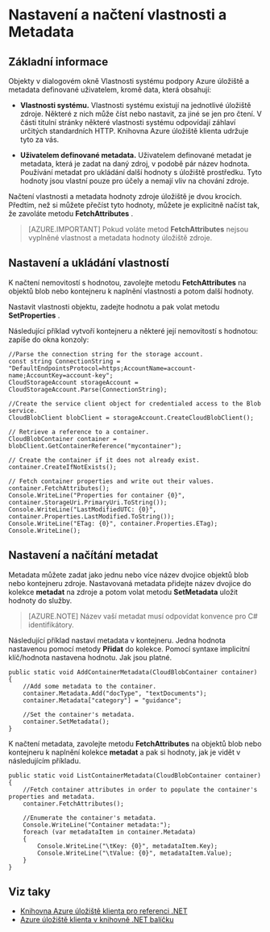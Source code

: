 <properties
    pageTitle="Nastavení a načtení vlastnosti a metadata pro objekty v úložišti Azure | Microsoft Azure"
    description="Uložit vlastní metadata k objektům v úložišti Azure a nastavte a načíst vlastnosti systému."
    services="storage"
    documentationCenter=""
    authors="tamram"
    manager="carmonm"
    editor="tysonn"/>

<tags
    ms.service="storage"
    ms.workload="storage"
    ms.tgt_pltfrm="na"
    ms.devlang="na"
    ms.topic="article"
    ms.date="10/18/2016"
    ms.author="tamram"/>

# <a name="set-and-retrieve-properties-and-metadata"></a>Nastavení a načtení vlastnosti a Metadata #

## <a name="overview"></a>Základní informace

Objekty v dialogovém okně Vlastnosti systému podpory Azure úložiště a metadata definované uživatelem, kromě data, která obsahují:

*   **Vlastnosti systému.** Vlastnosti systému existují na jednotlivé úložiště zdroje. Některé z nich může číst nebo nastavit, za jiné se jen pro čtení. V části titulní stránky některé vlastnosti systému odpovídají záhlaví určitých standardních HTTP. Knihovna Azure úložiště klienta udržuje tyto za vás.  

*   **Uživatelem definované metadata.** Uživatelem definované metadat je metadata, která je zadat na daný zdroj, v podobě pár název hodnota. Používání metadat pro ukládání další hodnoty s úložiště prostředku. Tyto hodnoty jsou vlastní pouze pro účely a nemají vliv na chování zdroje.  

Načtení vlastnosti a metadata hodnoty zdroje úložiště je dvou krocích. Předtím, než si můžete přečíst tyto hodnoty, můžete je explicitně načíst tak, že zavoláte metodu **FetchAttributes** .

> [AZURE.IMPORTANT] Pokud voláte metod **FetchAttributes** nejsou vyplněné vlastnost a metadata hodnoty úložiště zdroje. 

## <a name="setting-and-retrieving-properties"></a>Nastavení a ukládání vlastností

K načtení nemovitostí s hodnotou, zavolejte metodu **FetchAttributes** na objektů blob nebo kontejneru k naplnění vlastnosti a potom další hodnoty.

Nastavit vlastnosti objektu, zadejte hodnotu a pak volat metodu **SetProperties** .

Následující příklad vytvoří kontejneru a některé její nemovitostí s hodnotou: zapíše do okna konzoly:

    //Parse the connection string for the storage account.
    const string ConnectionString = "DefaultEndpointsProtocol=https;AccountName=account-name;AccountKey=account-key";
    CloudStorageAccount storageAccount = CloudStorageAccount.Parse(ConnectionString);
    
    //Create the service client object for credentialed access to the Blob service.
    CloudBlobClient blobClient = storageAccount.CreateCloudBlobClient();

    // Retrieve a reference to a container. 
    CloudBlobContainer container = blobClient.GetContainerReference("mycontainer");

    // Create the container if it does not already exist.
    container.CreateIfNotExists();

    // Fetch container properties and write out their values.
    container.FetchAttributes();
    Console.WriteLine("Properties for container {0}", container.StorageUri.PrimaryUri.ToString());
    Console.WriteLine("LastModifiedUTC: {0}", container.Properties.LastModified.ToString());
    Console.WriteLine("ETag: {0}", container.Properties.ETag);
    Console.WriteLine();

## <a name="setting-and-retrieving-metadata"></a>Nastavení a načítání metadat

Metadata můžete zadat jako jednu nebo více název dvojice objektů blob nebo kontejneru zdroje. Nastavovaná metadata přidejte název dvojice do kolekce **metadat** na zdroje a potom volat metodu **SetMetadata** uložit hodnoty do služby.

> [AZURE.NOTE] Název vaší metadat musí odpovídat konvence pro C# identifikátory.
 
Následující příklad nastaví metadata v kontejneru. Jedna hodnota nastavenou pomocí metody **Přidat** do kolekce. Pomocí syntaxe implicitní klíč/hodnota nastavena hodnotu. Jak jsou platné.

    public static void AddContainerMetadata(CloudBlobContainer container)
    {
        //Add some metadata to the container.
        container.Metadata.Add("docType", "textDocuments");
        container.Metadata["category"] = "guidance";

        //Set the container's metadata.
        container.SetMetadata();
    }

K načtení metadata, zavolejte metodu **FetchAttributes** na objektů blob nebo kontejneru k naplnění kolekce **metadat** a pak si hodnoty, jak je vidět v následujícím příkladu.

    public static void ListContainerMetadata(CloudBlobContainer container)
    {
        //Fetch container attributes in order to populate the container's properties and metadata.
        container.FetchAttributes();

        //Enumerate the container's metadata.
        Console.WriteLine("Container metadata:");
        foreach (var metadataItem in container.Metadata)
        {
            Console.WriteLine("\tKey: {0}", metadataItem.Key);
            Console.WriteLine("\tValue: {0}", metadataItem.Value);
        }
    }

## <a name="see-also"></a>Viz taky  

- [Knihovna Azure úložiště klienta pro referenci .NET](http://msdn.microsoft.com/library/azure/wa_storage_30_reference_home.aspx)
- [Azure úložiště klienta v knihovně .NET balíčku](https://www.nuget.org/packages/WindowsAzure.Storage/) 
